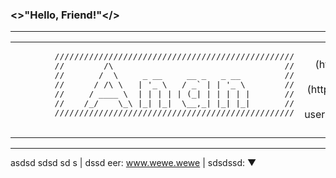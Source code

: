 ### <>"Hello, Friend!"</>
---
<table width="100%">
    <td width="50%">
        <pre>
        /////////////////////////////////////////////////
        //        /\                                   //
        //       /  \     _ __     __ _   _ __         //
        //      / /\ \   | '_ \   / _` | | '_ \        //
        //     / ____ \  | | | | | (_| | | | | |       //
        //    /_/    \_\ |_| |_|  \__,_| |_| |_|       //
        /////////////////////////////////////////////////
        </pre>
    </td>
    <td width="50%">
        <div align="center">
        [![wakatime](https://wakatime.com/badge/user/3741e65c-b1f5-4c15-8419-4c433ee9b28f.svg)](https://wakatime.com/@3741e65c-b1f5-4c15-8419-4c433ee9b28f)
        ![](https://komarev.com/ghpvc/?username=Mohamed3nan&style=flat&label=github+visits)
        <details>
        <summary>:robot:</summary>
        :ghost:
        </details>
        </div>
    </td>

</table>

---
asdsd sdsd sd s | dssd eer: www.wewe.wewe | sdsdssd: ▼